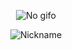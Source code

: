 <p align="center">
  <img src="https://c.tenor.com/QlNFyWLCE4YAAAAd/guts-berserk.gif" alt="No gifo">
</p>

<p align="center">
  <img src="https://readme-typing-svg.demolab.com?font=Fira+Code&weight=600&size=40&duration=10000&pause=2500&color=717171&center=true&vCenter=true&random=true&width=640&height=100&lines=Disconnected401" alt="Nickname" />
</p>

